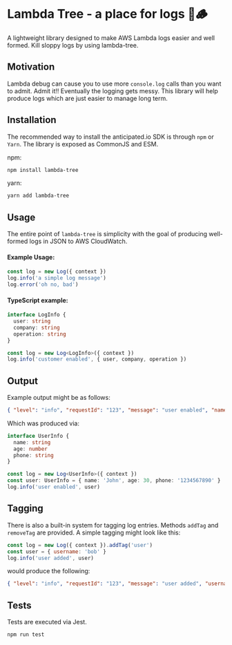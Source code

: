# Lambda Tree - a place for logs 🌳🪵

A lightweight library designed to make AWS Lambda logs easier and well formed. Kill sloppy logs by using lambda-tree.

## Motivation

Lambda debug can cause you to use more `console.log` calls than you want to admit. Admit it!! Eventually the logging gets messy. This library will help produce logs which are just easier to manage long term.

## Installation

The recommended way to install the anticipated.io SDK is through `npm` or `Yarn`. The library is exposed as CommonJS and ESM.

npm:

```sh
npm install lambda-tree
```

yarn:

```sh
yarn add lambda-tree
```

## Usage

The entire point of `lambda-tree` is simplicity with the goal of producing well-formed logs in JSON to AWS CloudWatch.

#### Example Usage:

```js
const log = new Log({ context })
log.info('a simple log message')
log.error('oh no, bad')
```

#### TypeScript example:

```typescript
interface LogInfo {
  user: string
  company: string
  operation: string
}

const log = new Log<LogInfo>({ context })
log.info('customer enabled', { user, company, operation })
```

## Output

Example output might be as follows:

```json
{ "level": "info", "requestId": "123", "message": "user enabled", "name": "John", "age": 30, "phone": "1234567890" }
```

Which was produced via:

```typescript
interface UserInfo {
  name: string
  age: number
  phone: string
}

const log = new Log<UserInfo>({ context })
const user: UserInfo = { name: 'John', age: 30, phone: '1234567890' }
log.info('user enabled', user)
```

## Tagging

There is also a built-in system for tagging log entries. Methods `addTag` and `removeTag` are provided. A simple tagging might look like this:

```js
const log = new Log({ context }).addTag('user')
const user = { username: 'bob' }
log.info('user added', user)
```

would produce the following:

```json
{ "level": "info", "requestId": "123", "message": "user added", "username": "bob", "tags": ["user"] }
```

## Tests

Tests are executed via Jest.

```shell script
npm run test
```
